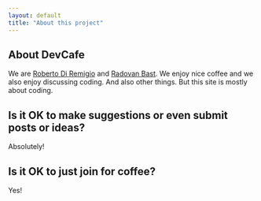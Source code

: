 ```yaml
---
layout: default
title: "About this project"
---
```


## About DevCafe

We are [Roberto Di Remigio](https://totaltrash.xyz) and [Radovan Bast](http://bast.fr). We enjoy nice coffee and we also
enjoy discussing coding. And also other things. But this site is mostly about
coding.


## Is it OK to make suggestions or even submit posts or ideas?

Absolutely!


## Is it OK to just join for coffee?

Yes!
